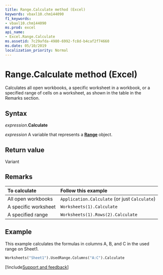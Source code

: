 ```yaml
---
title: Range.Calculate method (Excel)
keywords: vbaxl10.chm144090
f1_keywords:
- vbaxl10.chm144090
ms.prod: excel
api_name:
- Excel.Range.Calculate
ms.assetid: 7c29afda-4980-6992-fc8d-b4caf2f74660
ms.date: 05/10/2019
localization_priority: Normal
---
```



# Range.Calculate method (Excel)

Calculates all open workbooks, a specific worksheet in a workbook, or a specified range of cells on a worksheet, as shown in the table in the Remarks section.


## Syntax

_expression_.**Calculate**

_expression_ A variable that represents a **[Range](excel.range(object).md)** object.


## Return value

Variant


## Remarks

|To calculate|Follow this example|
|:-----|:-----|
|All open workbooks| `Application.Calculate` (or just `Calculate`)|
|A specific worksheet| `Worksheets(1).Calculate`|
|A specified range| `Worksheets(1).Rows(2).Calculate`|


## Example

This example calculates the formulas in columns A, B, and C in the used range on Sheet1.

```vb
Worksheets("Sheet1").UsedRange.Columns("A:C").Calculate
```




[!include[Support and feedback](~/includes/feedback-boilerplate.md)]
